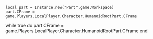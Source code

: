 	local part = Instance.new("Part",game.Workspace)
	part.CFrame = game.Players.LocalPlayer.Character.HumanoidRootPart.CFrame
while true do
	part.CFrame = game.Players.LocalPlayer.Character.HumanoidRootPart.CFrame
end
